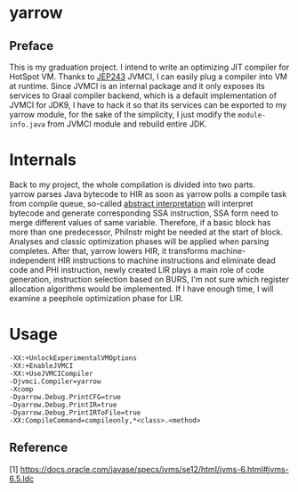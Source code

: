 # yarrow 

## Preface
This is my graduation project. I intend to write an optimizing JIT compiler for HotSpot VM. 
Thanks to [JEP243](http://openjdk.java.net/jeps/243) JVMCI, I can easily plug a compiler into
VM at runtime. Since JVMCI is an internal package and it only exposes its services to Graal 
compiler backend, which is a default implementation of JVMCI for JDK9, I have to hack it so 
that its services can be exported to my yarrow module, for the sake of the simplicity, I just 
modify the `module-info.java` from JVMCI module and rebuild entire JDK.

# Internals
Back to my project, the whole compilation is divided into two parts.  
yarrow parses Java bytecode to HIR as soon as yarrow polls a compile task from compile queue,
so-called [abstract interpretation](https://en.wikipedia.org/wiki/Abstract_interpretation) will 
interpret bytecode and generate corresponding SSA instruction, SSA form need to merge different 
values of same variable. Therefore, if a basic block has more than one predecessor, PhiInstr might
be needed at the start of block. Analyses and classic optimization phases will be applied when 
parsing completes. After that, yarrow lowers HIR, it transforms machine-independent HIR instructions
to machine instructions and eliminate dead code and PHI instruction, newly created LIR plays a main 
role of code generation, instruction selection based on BURS, I'm not sure which register allocation
algorithms would be implemented. If I have enough time, I will examine a peephole optimization phase
for LIR.

# Usage
```
-XX:+UnlockExperimentalVMOptions
-XX:+EnableJVMCI
-XX:+UseJVMCICompiler
-Djvmci.Compiler=yarrow
-Xcomp
-Dyarrow.Debug.PrintCFG=true
-Dyarrow.Debug.PrintIR=true
-Dyarrow.Debug.PrintIRToFile=true
-XX:CompileCommand=compileonly,*<class>.<method>
```

## Reference 
[1] https://docs.oracle.com/javase/specs/jvms/se12/html/jvms-6.html#jvms-6.5.ldc
